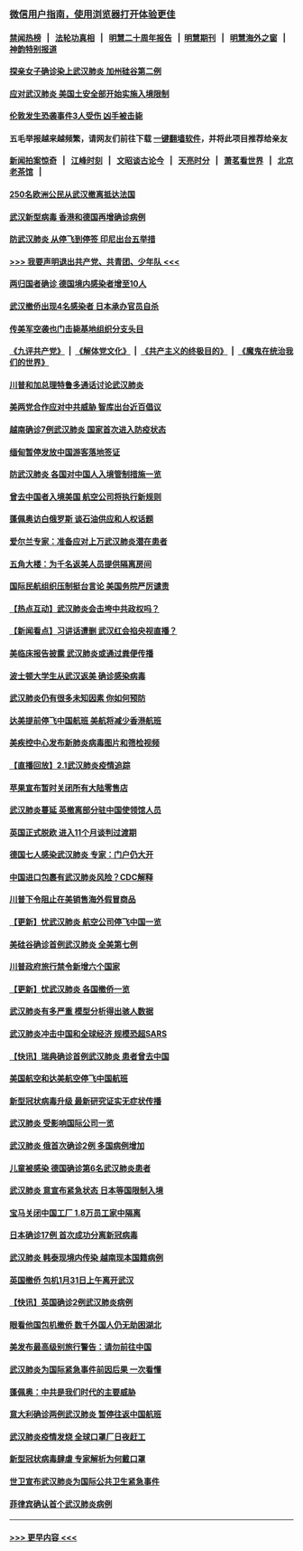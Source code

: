 ### [微信用户指南，使用浏览器打开体验更佳](https://github.com/gfw-breaker/banned-news1/blob/master/indexes/wechat-guide.md?t=0)
#### [禁闻热榜](热点新闻.md?t=0)  &nbsp;&nbsp;|&nbsp;&nbsp; [法轮功真相](https://github.com/gfw-breaker/truth/blob/master/README.md?t=0) &nbsp;&nbsp;|&nbsp;&nbsp; [明慧二十周年报告](https://github.com/gfw-breaker/mh-reports/blob/master/README.md?t=0) &nbsp;&nbsp;|&nbsp;&nbsp;[明慧期刊](https://github.com/gfw-breaker/mh-qikan) &nbsp;&nbsp;|&nbsp;&nbsp; [明慧海外之窗](https://github.com/gfw-breaker/mh-news/blob/master/README.md?t=0) &nbsp;&nbsp;|&nbsp;&nbsp; [神韵特别报道](https://github.com/gfw-breaker/mh-news/blob/master/shenyun.md?t=0)
#### [探亲女子确诊染上武汉肺炎 加州硅谷第二例](../pages/nsc418/n11839784.md?t=02031055) 
#### [应对武汉肺炎 美国土安全部开始实施入境限制](../pages/nsc418/n11839729.md?t=02031055) 
#### [伦敦发生恐袭事件3人受伤 凶手被击毙](../pages/nsc418/n11839442.md?t=02031055) 
#### 五毛举报越来越频繁，请网友们前往下载 [一键翻墙软件](https://github.com/gfw-breaker/ssr-accounts)，并将此项目推荐给亲友
#### [新闻拍案惊奇](https://github.com/gfw-breaker/banned-news1/blob/master/pages/link4.md) &nbsp;&nbsp;|&nbsp;&nbsp; [江峰时刻](https://github.com/gfw-breaker/banned-news1/blob/master/pages/link4.md) &nbsp;&nbsp;|&nbsp;&nbsp; [文昭谈古论今](https://github.com/gfw-breaker/banned-news1/blob/master/pages/link4.md) &nbsp;&nbsp;|&nbsp;&nbsp; [天亮时分](https://github.com/gfw-breaker/banned-news1/blob/master/pages/link4.md) &nbsp;&nbsp;|&nbsp;&nbsp; [萧茗看世界](https://github.com/gfw-breaker/banned-news1/blob/master/pages/link4.md) &nbsp;&nbsp;|&nbsp;&nbsp; [北京老茶馆](https://github.com/gfw-breaker/banned-news1/blob/master/pages/link4.md) &nbsp;&nbsp;|&nbsp;&nbsp; 
#### [250名欧洲公民从武汉撤离抵达法国](../pages/nsc418/n11839438.md?t=02031055) 
#### [武汉新型病毒 香港和德国再增确诊病例](../pages/nsc418/n11839381.md?t=02031055) 
#### [防武汉肺炎 从停飞到停签 印尼出台五举措](../pages/nsc418/n11839282.md?t=02031055) 
#### [>>> 我要声明退出共产党、共青团、少年队 <<<](https://github.com/begood0513/goodnews/blob/master/quit/letter.md) 
#### [两归国者确诊 德国境内感染者增至10人](../pages/nsc418/n11839164.md?t=02031055) 
#### [武汉撤侨出现4名感染者 日本承办官员自杀](../pages/nsc418/n11839044.md?t=02031055) 
#### [传美军空袭也门击毙基地组织分支头目](../pages/nsc418/n11839210.md?t=02031055) 
#### [《九评共产党》](https://github.com/begood0513/9ping.md/blob/master/README.md) &nbsp;|&nbsp; [《解体党文化》](../../../../jtdwh.md/blob/master/README.md)  &nbsp;|&nbsp; [《共产主义的终极目的》](../../../../gczydzjmd.md/blob/master/README.md) &nbsp;|&nbsp; [《魔鬼在统治我们的世界》](../../../../mgztzwmdsj.md/blob/master/README.md) 
#### [川普和加总理特鲁多通话讨论武汉肺炎](../pages/nsc418/n11839128.md?t=02031055) 
#### [美两党合作应对中共威胁 智库出台近百倡议](../pages/nsc418/n11838437.md?t=02031055) 
#### [越南确诊7例武汉肺炎 国家首次进入防疫状态](../pages/nsc418/n11838860.md?t=02031055) 
#### [缅甸暂停发放中国游客落地签证](../pages/nsc418/n11838730.md?t=02031055) 
#### [防武汉肺炎 各国对中国人入境管制措施一览](../pages/nsc418/n11838726.md?t=02031055) 
#### [曾去中国者入境美国 航空公司将执行新规则](../pages/nsc418/n11838375.md?t=02031055) 
#### [蓬佩奥访白俄罗斯 谈石油供应和人权话题](../pages/nsc418/n11838242.md?t=02031055) 
#### [爱尔兰专家：准备应对上万武汉肺炎潜在患者](../pages/nsc418/n11837978.md?t=02031055) 
#### [五角大楼：为千名返美人员提供隔离房间](../pages/nsc418/n11837831.md?t=02031055) 
#### [国际民航组织压制挺台言论 美国务院严厉谴责](../pages/nsc418/n11837791.md?t=02031055) 
#### [【热点互动】武汉肺炎会击垮中共政权吗？](../pages/nsc418/n11837779.md?t=02031055) 
#### [【新闻看点】习讲话遭删 武汉红会掐央视直播？](../pages/nsc418/n11837573.md?t=02031055) 
#### [美临床报告披露 武汉肺炎或通过粪便传播](../pages/nsc418/n11837626.md?t=02031055) 
#### [波士顿大学生从武汉返美 确诊感染病毒](../pages/nsc418/n11837580.md?t=02031055) 
#### [武汉肺炎仍有很多未知因素 你如何预防](../pages/nsc418/n11837666.md?t=02031055) 
#### [达美提前停飞中国航班 美航将减少香港航班](../pages/nsc418/n11837649.md?t=02031055) 
#### [美疾控中心发布新肺炎病毒图片和筛检视频](../pages/nsc418/n11837491.md?t=02031055) 
#### [【直播回放】2.1武汉肺炎疫情追踪](../pages/nsc418/n11837232.md?t=02031055) 
#### [苹果宣布暂时关闭所有大陆零售店](../pages/nsc418/n11837097.md?t=02031055) 
#### [武汉肺炎蔓延 英撤离部分驻中国使领馆人员](../pages/nsc418/n11837061.md?t=02031055) 
#### [英国正式脱欧 进入11个月谈判过渡期](../pages/nsc418/n11836911.md?t=02031055) 
#### [德国七人感染武汉肺炎 专家：门户仍大开](../pages/nsc418/n11836344.md?t=02031055) 
#### [中国进口包裹有武汉肺炎风险？CDC解释](../pages/nsc418/n11836321.md?t=02031055) 
#### [川普下令阻止在美销售海外假冒商品](../pages/nsc418/n11836261.md?t=02031055) 
#### [【更新】忧武汉肺炎 航空公司停飞中国一览](../pages/nsc418/n11835931.md?t=02031055) 
#### [美硅谷确诊首例武汉肺炎 全美第七例](../pages/nsc418/n11836093.md?t=02031055) 
#### [川普政府旅行禁令新增六个国家](../pages/nsc418/n11836083.md?t=02031055) 
#### [【更新】忧武汉肺炎 各国撤侨一览](../pages/nsc418/n11835673.md?t=02031055) 
#### [武汉肺炎有多严重 模型分析得出骇人数据](../pages/nsc418/n11835829.md?t=02031055) 
#### [武汉肺炎冲击中国和全球经济 规模恐超SARS](../pages/nsc418/n11835652.md?t=02031055) 
#### [【快讯】瑞典确诊首例武汉肺炎 患者曾去中国](../pages/nsc418/n11835675.md?t=02031055) 
#### [美国航空和达美航空停飞中国航班](../pages/nsc418/n11835567.md?t=02031055) 
#### [新型冠状病毒升级 最新研究证实无症状传播](../pages/nsc418/n11835589.md?t=02031055) 
#### [武汉肺炎 受影响国际公司一览](../pages/nsc418/n11835538.md?t=02031055) 
#### [武汉肺炎 俄首次确诊2例 多国病例增加](../pages/nsc418/n11835295.md?t=02031055) 
#### [儿童被感染 德国确诊第6名武汉肺炎患者](../pages/nsc418/n11835338.md?t=02031055) 
#### [武汉肺炎 意宣布紧急状态 日本等国限制入境](../pages/nsc418/n11835062.md?t=02031055) 
#### [宝马关闭中国工厂 1.8万员工家中隔离](../pages/nsc418/n11835128.md?t=02031055) 
#### [日本确诊17例 首次成功分离新冠病毒](../pages/nsc418/n11834975.md?t=02031055) 
#### [武汉肺炎 韩泰现境内传染 越南现本国籍病例](../pages/nsc418/n11834857.md?t=02031055) 
#### [英国撤侨 包机1月31日上午离开武汉](../pages/nsc418/n11834808.md?t=02031055) 
#### [【快讯】英国确诊2例武汉肺炎病例](../pages/nsc418/n11834824.md?t=02031055) 
#### [眼看他国包机撤侨 数千外国人仍无助困湖北](../pages/nsc418/n11834010.md?t=02031055) 
#### [美发布最高级别旅行警告：请勿前往中国](../pages/nsc418/n11834038.md?t=02031055) 
#### [武汉肺炎为国际紧急事件前因后果 一次看懂](../pages/nsc418/n11833893.md?t=02031055) 
#### [蓬佩奥：中共是我们时代的主要威胁](../pages/nsc418/n11833434.md?t=02031055) 
#### [意大利确诊两例武汉肺炎 暂停往返中国航班](../pages/nsc418/n11833483.md?t=02031055) 
#### [武汉肺炎疫情发烧 全球口罩厂日夜赶工](../pages/nsc418/n11833528.md?t=02031055) 
#### [新型冠状病毒肆虐 专家解析为何戴口罩](../pages/nsc418/n11833332.md?t=02031055) 
#### [世卫宣布武汉肺炎为国际公共卫生紧急事件](../pages/nsc418/n11833455.md?t=02031055) 
#### [菲律宾确认首个武汉肺炎病例](../pages/nsc418/n11833162.md?t=02031055) 

----
#### [ >>> 更早内容 <<< ](../indexes/nsc418-earlier.md)
